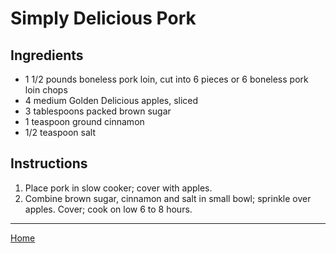 # Simply Delicious Pork

## Ingredients
- 1 1/2 pounds boneless pork loin, cut into 6 pieces or 6 boneless pork loin chops
- 4 medium Golden Delicious apples, sliced
- 3 tablespoons packed brown sugar
- 1 teaspoon ground cinnamon
- 1/2 teaspoon salt

## Instructions
1. Place pork in slow cooker; cover with apples.
1. Combine brown sugar, cinnamon and salt in small bowl; sprinkle over apples. Cover; cook on low 6 to 8 hours.

---
[Home](../)